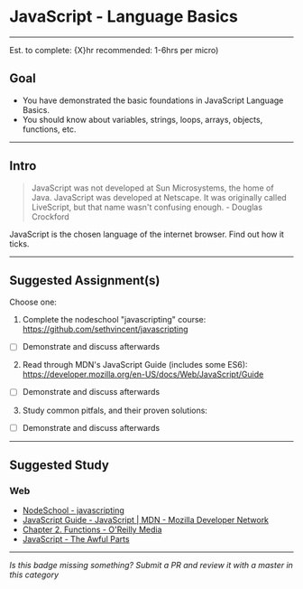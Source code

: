 # JavaScript - Language Basics

-----

Est. to complete: {X}hr recommended: 1-6hrs per micro)

## Goal
- You have demonstrated the basic foundations in JavaScript Language Basics.
- You should know about variables, strings, loops, arrays, objects, functions, etc.


-----

## Intro

>JavaScript was not developed at Sun Microsystems, the home of Java. JavaScript was developed at Netscape. It was originally called LiveScript, but that name wasn't confusing enough. - Douglas Crockford

JavaScript is the chosen language of the internet browser. Find out how it ticks.

-----


## Suggested Assignment(s)
Choose one:

1) Complete the nodeschool "javascripting" course: https://github.com/sethvincent/javascripting
  - [ ] Demonstrate and discuss afterwards

2) Read through MDN's JavaScript Guide (includes some ES6): https://developer.mozilla.org/en-US/docs/Web/JavaScript/Guide
  - [ ] Demonstrate and discuss afterwards

3) Study common pitfals, and their proven solutions:
  - [ ] Demonstrate and discuss afterwards


-----


## Suggested Study

### Web
- [NodeSchool - javascripting](https://github.com/sethvincent/javascripting)
- [JavaScript Guide - JavaScript | MDN - Mozilla Developer Network](https://developer.mozilla.org/en-US/docs/Web/JavaScript/Guide)
- [Chapter 2. Functions - O&#39;Reilly Media](http://chimera.labs.oreilly.com/books/1234000000262/ch02.html)
- [JavaScript - The Awful Parts](http://archive.oreilly.com/pub/a/javascript/excerpts/javascript-good-parts/awful-parts.html)


-----

  *Is this badge missing something? Submit a PR and review it with a master in this category*
